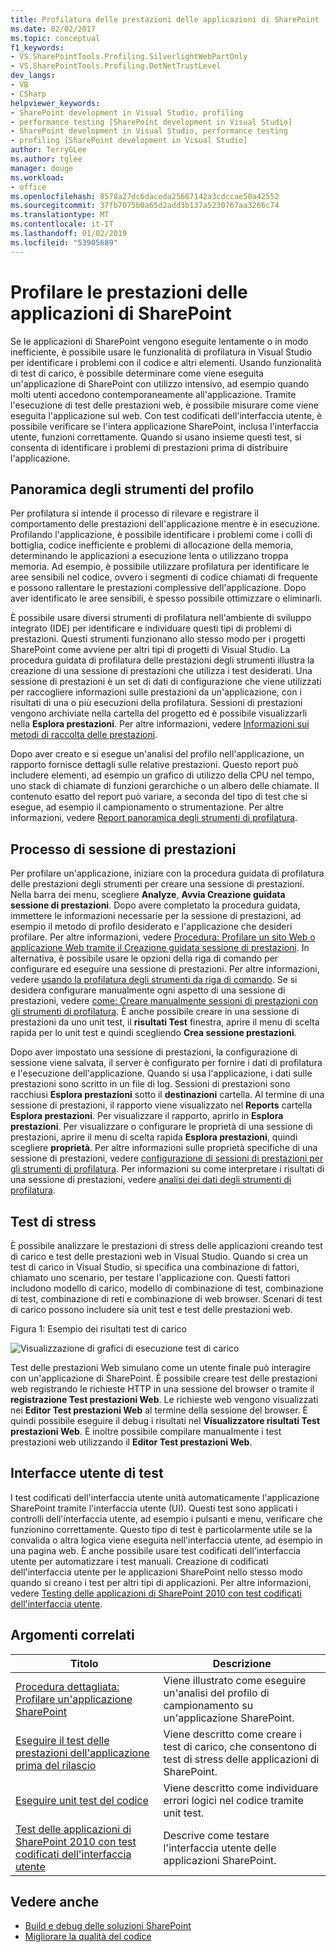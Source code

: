 ```yaml
---
title: Profilatura delle prestazioni delle applicazioni di SharePoint | Microsoft Docs
ms.date: 02/02/2017
ms.topic: conceptual
f1_keywords:
- VS.SharePointTools.Profiling.SilverlightWebPartOnly
- VS.SharePointTools.Profiling.DotNetTrustLevel
dev_langs:
- VB
- CSharp
helpviewer_keywords:
- SharePoint development in Visual Studio, profiling
- performance testing [SharePoint development in Visual Studio]
- SharePoint development in Visual Studio, performance testing
- profiling [SharePoint development in Visual Studio]
author: TerryGLee
ms.author: tglee
manager: douge
ms.workload:
- office
ms.openlocfilehash: 8578a27dc6daceda25667142a3cdccae50a42552
ms.sourcegitcommit: 37fb7075b0a65d2add3b137a5230767aa3266c74
ms.translationtype: MT
ms.contentlocale: it-IT
ms.lasthandoff: 01/02/2019
ms.locfileid: "53905689"
---
```

# <a name="profile-the-performance-of-sharepoint-applications"></a>Profilare le prestazioni delle applicazioni di SharePoint

Se le applicazioni di SharePoint vengono eseguite lentamente o in modo inefficiente, è possibile usare le funzionalità di profilatura in Visual Studio per identificare i problemi con il codice e altri elementi. Usando funzionalità di test di carico, è possibile determinare come viene eseguita un'applicazione di SharePoint con utilizzo intensivo, ad esempio quando molti utenti accedono contemporaneamente all'applicazione. Tramite l'esecuzione di test delle prestazioni web, è possibile misurare come viene eseguita l'applicazione sul web. Con test codificati dell'interfaccia utente, è possibile verificare se l'intera applicazione SharePoint, inclusa l'interfaccia utente, funzioni correttamente. Quando si usano insieme questi test, si consenta di identificare i problemi di prestazioni prima di distribuire l'applicazione.

## <a name="profile-tools-overview"></a>Panoramica degli strumenti del profilo

Per profilatura si intende il processo di rilevare e registrare il comportamento delle prestazioni dell'applicazione mentre è in esecuzione. Profilando l'applicazione, è possibile identificare i problemi come i colli di bottiglia, codice inefficiente e problemi di allocazione della memoria, determinando le applicazioni a esecuzione lenta o utilizzano troppa memoria. Ad esempio, è possibile utilizzare profilatura per identificare le aree sensibili nel codice, ovvero i segmenti di codice chiamati di frequente e possono rallentare le prestazioni complessive dell'applicazione. Dopo aver identificato le aree sensibili, è spesso possibile ottimizzare o eliminarli.

È possibile usare diversi strumenti di profilatura nell'ambiente di sviluppo integrato (IDE) per identificare e individuare questi tipi di problemi di prestazioni. Questi strumenti funzionano allo stesso modo per i progetti SharePoint come avviene per altri tipi di progetti di Visual Studio. La procedura guidata di profilatura delle prestazioni degli strumenti illustra la creazione di una sessione di prestazioni che utilizza i test desiderati. Una sessione di prestazioni è un set di dati di configurazione che viene utilizzati per raccogliere informazioni sulle prestazioni da un'applicazione, con i risultati di una o più esecuzioni della profilatura. Sessioni di prestazioni vengono archiviate nella cartella del progetto ed è possibile visualizzarli nella **Esplora prestazioni**. Per altre informazioni, vedere [Informazioni sui metodi di raccolta delle prestazioni](../profiling/understanding-performance-collection-methods.md).

Dopo aver creato e si esegue un'analisi del profilo nell'applicazione, un rapporto fornisce dettagli sulle relative prestazioni. Questo report può includere elementi, ad esempio un grafico di utilizzo della CPU nel tempo, uno stack di chiamate di funzioni gerarchiche o un albero delle chiamate. Il contenuto esatto del report può variare, a seconda del tipo di test che si esegue, ad esempio il campionamento o strumentazione. Per altre informazioni, vedere [Report panoramica degli strumenti di profilatura](http://go.microsoft.com/fwlink/?LinkId=224689).

## <a name="performance-session-process"></a>Processo di sessione di prestazioni

Per profilare un'applicazione, iniziare con la procedura guidata di profilatura delle prestazioni degli strumenti per creare una sessione di prestazioni. Nella barra dei menu, scegliere **Analyze**, **Avvia Creazione guidata sessione di prestazioni**. Dopo avere completato la procedura guidata, immettere le informazioni necessarie per la sessione di prestazioni, ad esempio il metodo di profilo desiderato e l'applicazione che desideri profilare. Per altre informazioni, vedere [Procedura: Profilare un sito Web o applicazione Web tramite il Creazione guidata sessione di prestazioni](http://go.microsoft.com/fwlink/?LinkId=224692). In alternativa, è possibile usare le opzioni della riga di comando per configurare ed eseguire una sessione di prestazioni. Per altre informazioni, vedere [usando la profilatura degli strumenti da riga di comando](http://go.microsoft.com/fwlink/?LinkId=224703). Se si desidera configurare manualmente ogni aspetto di una sessione di prestazioni, vedere [come: Creare manualmente sessioni di prestazioni con gli strumenti di profilatura](http://go.microsoft.com/fwlink/?LinkId=224691). È anche possibile creare in una sessione di prestazioni da uno unit test, il **risultati Test** finestra, aprire il menu di scelta rapida per lo unit test e quindi scegliendo **Crea sessione prestazioni**.

Dopo aver impostato una sessione di prestazioni, la configurazione di sessione viene salvata, il server è configurato per fornire i dati di profilatura e l'esecuzione dell'applicazione. Quando si usa l'applicazione, i dati sulle prestazioni sono scritto in un file di log. Sessioni di prestazioni sono racchiusi **Esplora prestazioni** sotto il **destinazioni** cartella. Al termine di una sessione di prestazioni, il rapporto viene visualizzato nel **Reports** cartella **Esplora prestazioni**. Per visualizzare il rapporto, aprirlo in **Esplora prestazioni**. Per visualizzare o configurare le proprietà di una sessione di prestazioni, aprire il menu di scelta rapida **Esplora prestazioni**, quindi scegliere **proprietà**. Per altre informazioni sulle proprietà specifiche di una sessione di prestazioni, vedere [configurazione di sessioni di prestazioni per gli strumenti di profilatura](http://go.microsoft.com/fwlink/?LinkId=224694). Per informazioni su come interpretare i risultati di una sessione di prestazioni, vedere [analisi dei dati degli strumenti di profilatura](http://go.microsoft.com/fwlink/?LinkId=224704).

## <a name="stress-test"></a>Test di stress

È possibile analizzare le prestazioni di stress delle applicazioni creando test di carico e test delle prestazioni web in Visual Studio. Quando si crea un test di carico in Visual Studio, si specifica una combinazione di fattori, chiamato uno scenario, per testare l'applicazione con. Questi fattori includono modello di carico, modello di combinazione di test, combinazione di test, combinazione di reti e combinazione di web browser. Scenari di test di carico possono includere sia unit test e test delle prestazioni web.

Figura 1: Esempio dei risultati test di carico

![Visualizzazione di grafici di esecuzione test di carico](../sharepoint/media/load-webgraphs.png "visualizzazione grafici di test di carico in esecuzione")

Test delle prestazioni Web simulano come un utente finale può interagire con un'applicazione di SharePoint. È possibile creare test delle prestazioni web registrando le richieste HTTP in una sessione del browser o tramite il **registrazione Test prestazioni Web**. Le richieste web vengono visualizzati nei **Editor Test prestazioni Web** al termine della sessione del browser. È quindi possibile eseguire il debug i risultati nel **Visualizzatore risultati Test prestazioni Web**. È inoltre possibile compilare manualmente i test prestazioni web utilizzando il **Editor Test prestazioni Web**.

## <a name="test-user-interfaces"></a>Interfacce utente di test

I test codificati dell'interfaccia utente unità automaticamente l'applicazione SharePoint tramite l'interfaccia utente (UI). Questi test sono applicati i controlli dell'interfaccia utente, ad esempio i pulsanti e menu, verificare che funzionino correttamente. Questo tipo di test è particolarmente utile se la convalida o altra logica viene eseguita nell'interfaccia utente, ad esempio in una pagina web. È anche possibile usare test codificati dell'interfaccia utente per automatizzare i test manuali. Creazione di codificati dell'interfaccia utente per le applicazioni SharePoint nello stesso modo quando si creano i test per altri tipi di applicazioni. Per altre informazioni, vedere [Testing delle applicazioni di SharePoint 2010 con test codificati dell'interfaccia utente](../test/testing-sharepoint-2010-applications-with-coded-ui-tests.md).

## <a name="related-topics"></a>Argomenti correlati

|Titolo|Descrizione|
|-----------|-----------------|
|[Procedura dettagliata: Profilare un'applicazione SharePoint](../sharepoint/walkthrough-profiling-a-sharepoint-application.md)|Viene illustrato come eseguire un'analisi del profilo di campionamento su un'applicazione SharePoint.|
|[Eseguire il test delle prestazioni dell'applicazione prima del rilascio](/azure/devops/test/load-test/run-performance-tests-app-before-release?view=vsts)|Viene descritto come creare i test di carico, che consentono di test di stress delle applicazioni di SharePoint.|
|[Eseguire unit test del codice](../test/unit-test-your-code.md)|Viene descritto come individuare errori logici nel codice tramite unit test.|
|[Test delle applicazioni di SharePoint 2010 con test codificati dell'interfaccia utente](../test/testing-sharepoint-2010-applications-with-coded-ui-tests.md)|Descrive come testare l'interfaccia utente delle applicazioni SharePoint.|

## <a name="see-also"></a>Vedere anche

- [Build e debug delle soluzioni SharePoint](../sharepoint/building-and-debugging-sharepoint-solutions.md)
- [Migliorare la qualità del codice](../test/improve-code-quality.md)